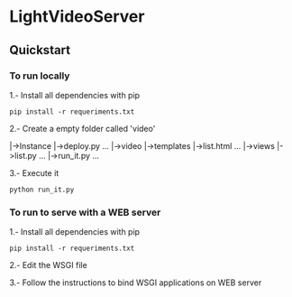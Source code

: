 # LightVideoServer

## Quickstart

### To run locally

1.- Install all dependencies with pip

``` pip install -r requeriments.txt ```

2.- Create a empty folder called 'video'

|->Instance
            |->deploy.py
            ...
|->video
|->templates
            |->list.html
            ...
|->views
        |->list.py
        ...
|->run_it.py
...

3.- Execute it

``` python run_it.py ```

### To run to serve with a WEB server

1.- Install all dependencies with pip

``` pip install -r requeriments.txt ```

2.- Edit the WSGI file

3.- Follow the instructions to bind WSGI applications on WEB server